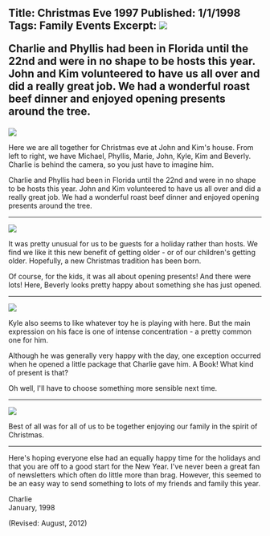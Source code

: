 Title: Christmas Eve 1997
Published: 1/1/1998
Tags: Family Events
Excerpt: <img class="left" src="/images/christmas97_image1.jpg"/><p>Charlie and Phyllis had been in Florida until the 22nd and were in no shape to be hosts this year. John and Kim volunteered to have us all over and did a really great job. We had a wonderful roast beef dinner and enjoyed opening presents around the tree.</p>
---
<div class="pic odd">
   <img src="/images/christmas97_image1.jpg"/>
   <p>Here we are all together for Christmas eve at John and Kim's house. 
   From left to right, we have Michael, Phyllis, Marie, John, Kyle, Kim 
   and Beverly. Charlie is behind the camera, so you just have to imagine him.</p>

   <p>Charlie and Phyllis had been in Florida until the 22nd and were 
   in no shape to be hosts this year. John and Kim volunteered to have us all over 
   and did a really great job. We had a wonderful roast beef dinner and enjoyed 
   opening presents around the tree.</p>
</div>

<hr style="clear: both"/>

<div class="pic even">
   <img src="/images/christmas97_image2.jpg"/>
   <p>It was pretty unusual for us to be guests for a holiday rather than
   hosts. We find we like it this new benefit of getting older - or of our
   children's getting older. Hopefully, a new Christmas tradition has been born.</p>

   <p>Of course, for the kids, it was all about opening presents! And there
   were lots! Here, Beverly looks pretty happy about something she has just opened.</p>
</div>

<hr style="clear: both"/>

<div class="pic odd">
   <img src="/images/christmas97_image3.jpg"/>
   <p>Kyle also seems to like whatever toy he is playing with here. But the 
   main expression on his face is one of intense concentration - 
   a pretty common one for him.</p>

   <p>Although he was generally very happy with the day, one exception
   occurred when he opened a little package that Charlie gave him. A Book! What kind of
   present is that?</p>

   <p>Oh well, I'll have to choose something more sensible next time.</p>
</div>

<hr style="clear: both"/>

<div class="pic even">
   <img src="/images/christmas97_image4.jpg"/>
   <p>Best of all was for all of us to be together enjoying our family in the 
   spirit of Christmas. </p>
</div>

<hr style="clear: both"/>

   <p>Here's hoping everyone else had an equally happy time for the holidays
   and that you are off to a good start for the New Year. I've never been a great fan of
   newsletters which often do little more than brag. However, this seemed to be an easy way
   to send something to lots of my friends and family this year.</p>
   
   <p class="sig">Charlie<br>January, 1998</p>
   <p class="sig rev">(Revised: August, 2012)</p>

